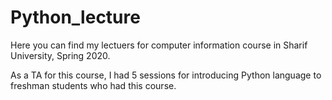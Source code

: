 # Python_lecture
Here you can find my lectuers for computer information course in Sharif University, Spring 2020.

As a TA for this course, I had 5 sessions for introducing Python language to freshman students who had this course.
